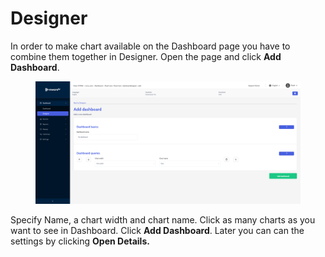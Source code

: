 # Designer

In order to make chart available on the Dashboard page you have to combine them together in Designer. Open the page and click **Add Dashboard**.

<figure><img src="../../.gitbook/assets/image (4).png" alt=""><figcaption></figcaption></figure>

Specify Name, a chart width and chart name. Click as many charts as you want to see in Dashboard. Click **Add Dashboard**. Later you can can the settings by clicking **Open Details.**
